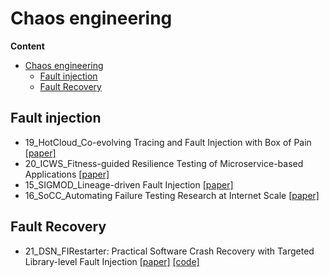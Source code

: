 # Chaos engineering

**Content**
- [Chaos engineering](#chaos-engineering)
  - [Fault injection](#fault-injection)
  - [Fault Recovery](#fault-recovery)

## Fault injection
- 19_HotCloud_Co-evolving Tracing and Fault Injection with Box of Pain [[paper]](https://www.usenix.org/system/files/hotcloud19-paper-bittman.pdf)
- 20_ICWS_Fitness-guided Resilience Testing of Microservice-based Applications [[paper]](https://ieeexplore.ieee.org/stamp/stamp.jsp?arnumber=9283918)
- 15_SIGMOD_Lineage-driven Fault Injection [[paper]](https://dl.acm.org/doi/10.1145/2723372.2723711)
- 16_SoCC_Automating Failure Testing Research at Internet Scale [[paper]](https://dl.acm.org/doi/10.1145/2987550.2987555)

## Fault Recovery
- 21_DSN_FIRestarter: Practical Software Crash Recovery with Targeted Library-level Fault Injection [[paper]](https://download.vusec.net/papers/firestarter_dsn21.pdf) [[code]](https://github.com/vusec/firestarter)